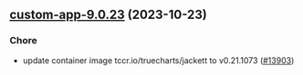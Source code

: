 

## [custom-app-9.0.23](https://github.com/truecharts/charts/compare/custom-app-9.0.22...custom-app-9.0.23) (2023-10-23)

### Chore

- update container image tccr.io/truecharts/jackett to v0.21.1073 ([#13903](https://github.com/truecharts/charts/issues/13903))
  
  